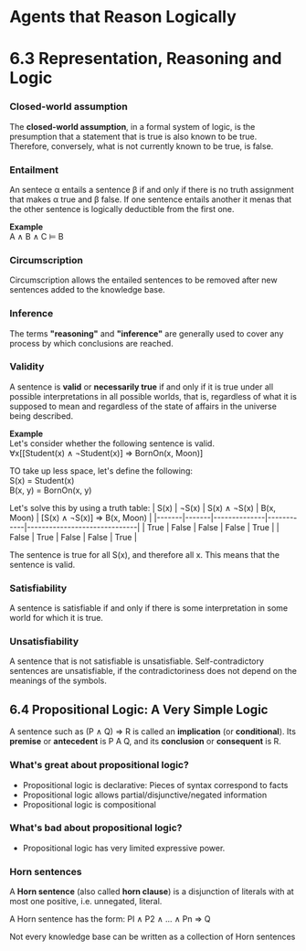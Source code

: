 # Agents that Reason Logically

# 6.3 Representation, Reasoning and Logic

### Closed-world assumption
The **closed-world assumption**, in a formal system of logic, is the presumption that a statement that is true is also known to be true. Therefore, conversely, what is not currently known to be true, is false.


### Entailment
An sentece α entails a sentence β if and only if there is no truth assignment that makes α true and β false. If one sentence entails another it menas that the other sentence is logically deductible from the first one.

**Example**\
A ∧ B ∧ C ⊨ B

### Circumscription
Circumscription allows the entailed sentences to be removed after new sentences added to the knowledge base.

### Inference
The terms **"reasoning"** and **"inference"** are generally used to cover any process by which conclusions are reached.

### Validity
A sentence is **valid** or **necessarily true** if and only if it is true under all possible interpretations in all possible worlds, that is, regardless of what it is supposed to mean and regardless of the state
of affairs in the universe being described.

**Example**\
Let's consider whether the following sentence is valid.\
∀x[[Student(x) ∧ ¬Student(x)] ⇒ BornOn(x, Moon)]

TO take up less space, let's define the following:\
S(x) = Student(x)\
B(x, y) = BornOn(x, y)

Let's solve this by using a truth table:
| S(x)  | ¬S(x) | S(x) ∧ ¬S(x) | B(x, Moon) | [S(x) ∧ ¬S(x)] ⇒ B(x, Moon) |
|-------|-------|--------------|------------|------------------------------|
| True  | False | False        | False      | True                         |
| False | True  | False        | False      | True                         |

The sentence is true for all S(x), and therefore all x. This means that the sentence is valid.

### Satisfiability
A sentence is satisfiable if and only if there is some interpretation in some world for which it is true.

### Unsatisfiability
A sentence that is not satisfiable is unsatisfiable. Self-contradictory sentences are unsatisfiable, if
the contradictoriness does not depend on the meanings of the symbols.

## 6.4 Propositional Logic: A Very Simple Logic
A sentence such as (P ∧ Q) ⇒ R is called an **implication** (or **conditional**). Its **premise** or **antecedent** is P A Q, and its **conclusion** or **consequent** is R.

### What's great about propositional logic?
- Propositional logic is declarative: Pieces of syntax correspond to facts
- Propositional logic allows partial/disjunctive/negated information
- Propositional logic is compositional

### What's bad about propositional logic?
- Propositional logic has very limited expressive power.

### Horn sentences
A **Horn sentence** (also called **horn clause**) is a disjunction of literals with at most one positive, i.e. unnegated, literal.

A Horn sentence has the form: PI ∧ P2 ∧ ... ∧ Pn ⇒ Q

Not every knowledge base can be written as a collection of Horn sentences